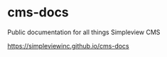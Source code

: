 # cms-docs
Public documentation for all things Simpleview CMS

https://simpleviewinc.github.io/cms-docs

